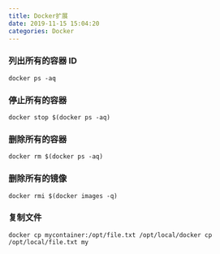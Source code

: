 ```yaml
---
title: Docker扩展
date: 2019-11-15 15:04:20
categories: Docker
---
```


### 列出所有的容器 ID

```shell
docker ps -aq
```

### 停止所有的容器

```shell
docker stop $(docker ps -aq)
```

### 删除所有的容器

```shell
docker rm $(docker ps -aq)
```

### 删除所有的镜像

```shell
docker rmi $(docker images -q)
```

### 复制文件

```shell
docker cp mycontainer:/opt/file.txt /opt/local/docker cp /opt/local/file.txt my
```


